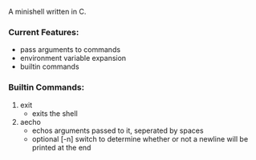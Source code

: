A minishell written in C.

### Current Features:

* pass arguments to commands
* environment variable expansion
* builtin commands

### Builtin Commands:
1. exit
	* exits the shell
2. aecho
	* echos arguments passed to it, seperated by spaces
	* optional [-n] switch to determine whether or not a newline will be printed at the end
